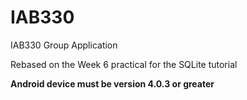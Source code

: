 # IAB330
IAB330 Group Application

Rebased on the Week 6 practical for the SQLite tutorial

**Android device must be version 4.0.3 or greater**
